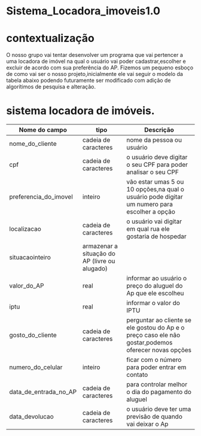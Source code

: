 # Sistema_Locadora_imoveis1.0
# contextualização 
O nosso grupo vai tentar desenvolver um programa que vai pertencer a uma locadora de imóvel na qual o usuário  vai poder cadastrar,escolher e excluir de acordo com sua preferência do AP.
Fizemos um pequeno esboço de como vai ser o nosso projeto,inicialmente ele vai seguir o modelo da tabela abaixo podendo futuramente ser modificado com adição de algorítimos de pesquisa e alteração.

# sistema locadora de imóveis.
|Nome do campo|tipo|Descrição|
|-------------|----|---------|
nome_do_cliente|cadeia de caracteres|nome da pessoa ou usuário|
cpf|cadeia de caracteres|o usuário deve digitar o seu CPF para poder analisar o seu CPF|
preferencia_do_imovel|inteiro|vão estar umas 5 ou 10 opções,na qual o usuário pode digitar um numero para escolher a opção|
localizacao|cadeia de caracteres|o usuário vai digitar em qual  rua ele gostaria de hospedar|
situacaointeiro|armazenar a situação do AP (livre ou alugado)|
valor_do_AP |real|informar ao usuário o preço do aluguel do Ap que ele escolheu|
iptu|real|informar o valor do IPTU|
gosto_do_cliente|cadeia de caracteres|perguntar ao cliente se ele gostou do Ap e o preço caso ele não gostar,podemos oferecer novas opções|
numero_do_celular|inteiro| ficar com o número para poder entrar em contato|
data_de_entrada_no_AP|cadeia de caracteres|para controlar melhor o dia do pagamento do aluguel|
data_devolucao|cadeia de caracteres| o usuário deve ter uma previsão de quando vai deixar o Ap|


